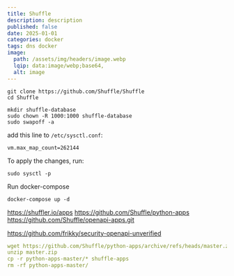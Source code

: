 ```yaml
---
title: Shuffle
description: description
published: false
date: 2025-01-01
categories: docker
tags: dns docker
image:
  path: /assets/img/headers/image.webp
  lqip: data:image/webp;base64,
  alt: image
---
```


```shell
git clone https://github.com/Shuffle/Shuffle
cd Shuffle
```

```shell
mkdir shuffle-database
sudo chown -R 1000:1000 shuffle-database
sudo swapoff -a
```

add this line to `/etc/sysctl.conf`:

```shell
vm.max_map_count=262144
```

To apply the changes, run:

```shell
sudo sysctl -p
```

Run docker-compose

```shell
docker-compose up -d
```

https://shuffler.io/apps
https://github.com/Shuffle/python-apps
https://github.com/Shuffle/openapi-apps.git

https://github.com/frikky/security-openapi-unverified

```yaml
wget https://github.com/Shuffle/python-apps/archive/refs/heads/master.zip
unzip master.zip
cp -r python-apps-master/* shuffle-apps
rm -rf python-apps-master/
```
